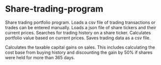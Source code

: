 # Share-trading-program
Share trading portfolio program. Loads a csv file of trading transactions or trades can be entered manually. Loads a json file of share tickers and their current prices. Searches for trading history on a share ticker. Calculates portfolio value based on current prices. Saves trading data as a csv file.

Calculates the taxable capital gains on sales. This includes calculating the cost base from buying history and discounting the gain by 50% if shares were held for more than 365 days.
